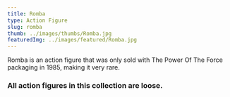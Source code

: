 ```yaml
---
title: Romba
type: Action Figure
slug: romba
thumb: ../images/thumbs/Romba.jpg
featuredImg: ../images/featured/Romba.jpg
---
```


Romba is an action figure that was only sold with The Power Of The Force packaging in 1985, making it very rare.

### All action figures in this collection are loose.